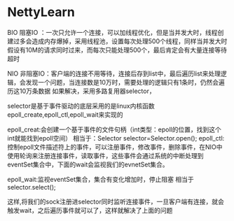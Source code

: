 # NettyLearn
BIO 阻塞IO ：一次只允许一个连接，可以加线程优化，但是当并发大时，线程创建过多会造成内存爆掉，采用线程池，设置每次处理500个线程，同样当并发大时
假设有10M的请求同时过来，而每次只能处理500个，最后肯定会有大量连接等待超时

NIO 非阻塞IO：客户端的连接不用等待，连接后存到list中，最后遍历list来处理逻辑，会发现一个问题，当连接数是10万时，需要处理的逻辑只有1条时，仍然会遍历这10万条数据
如果解决，采用多路复用器selector，

selector是基于事件驱动的底层采用的是linux内核函数epoll_create,epoll_ctl,epoll_wait来实现的

epoll_creat:会创建一个基于事件的文件句柄（int类型：epoll的位置，找到这个int就能找到epoll空间）
相当于：Selector selector=Selector.open();
epoll_ctl:控制epoll文件描述符上的事件，可以注册事件，修改事件，删除事件，在NIO中使用轮询来注册连接事件，读取事件，这些事件会通过系统的中断处理到eventSet集合中，下面的wait会监视我们的evnetSet集合。

epoll_wait:监视eventSet集合，集合有变化增加时，停止阻塞
相当于selector.select();

这样,将我们的sock注册进selector同时监听连接事件，一旦客户端有连接，就会触发wait，之后遍历事件就可以了，这样就解决了上面的问题
